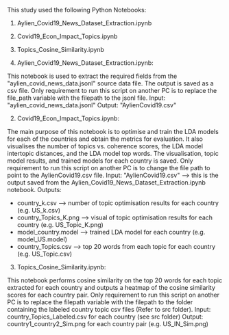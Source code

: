 This study used the following Python Notebooks:
1. Aylien_Covid19_News_Dataset_Extraction.ipynb
2. Covid19_Econ_Impact_Topics.ipynb
3. Topics_Cosine_Similarity.ipynb


1. Aylien_Covid19_News_Dataset_Extraction.ipynb:

This notebook is used to extract the required fields from the "aylien_covid_news_data.jsonl" source data file. The output is saved as a csv file. 
Only requirement to run this script on another PC is to replace the file_path variable with the filepath to the jsonl file.
Input: "aylien_covid_news_data.jsonl"
Output: "AylienCovid19.csv"


2. Covid19_Econ_Impact_Topics.ipynb:

The main purpose of this notebook is to optimise and train the LDA models for each of the countries and obtain the metrics for evaluation. 
It also visualises the number of topics vs. coherence scores, the LDA model intertopic distances, and the LDA model top words. 
The visualisation, topic model results, and trained models for each country is saved.
Only requirement to run this script on another PC is to change the file path to point to the AylienCovid19.csv file.
Input: "AylienCovid19.csv" --> this is the output saved from the Aylien_Covid19_News_Dataset_Extraction.ipynb notebook.
Outputs:
- country_k.csv --> number of topic optimisation results for each country (e.g. US_k.csv)
- country_Topics_K.png --> visual of topic optimisation results for each country (e.g. US_Topic_K.png)
- model_country.model --> trained LDA model for each country (e.g. model_US.model)
- country_Topics.csv --> top 20 words from each topic for each country (e.g. US_Topic.csv)


3. Topics_Cosine_Similarity.ipynb:

This notebook performs cosine similarity on the top 20 words for each topic extracted for each country and outputs a heatmap of the cosine similarity scores for each country pair.
Only requirement to run this script on another PC is to replace the filepath variable with the filepath to the folder containing the labeled country topic csv files (Refer to src folder).
Input: country_Topics_Labeled.csv for each country (see src folder)
Output: country1_country2_Sim.png for each country pair (e.g. US_IN_Sim.png)

